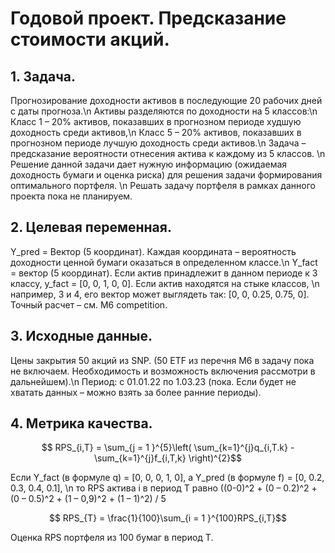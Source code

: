 # Годовой проект. Предсказание стоимости акций.

## 1. Задача.

Прогнозирование доходности активов в последующие 20 рабочих дней с даты прогноза.\n
Активы разделяются по доходности на 5 классов:\n
Класс 1 – 20% активов, показавших в прогнозном периоде худшую доходность среди активов,\n
Класс 5 – 20% активов, показавших в прогнозном периоде лучшую доходность среди активов.\n
Задача – предсказание вероятности отнесения актива к каждому из 5 классов. \n
Решение данной задачи дает нужную информацию (ожидаемая доходность бумаги и оценка риска) для решения задачи формирования оптимального портфеля. \n
Решать задачу портфеля в рамках данного проекта пока не планируем. 

## 2. Целевая переменная.

Y_pred = Вектор (5 координат). Каждая координата – вероятность доходности ценной бумаги оказаться в определенном классе.\n
Y_fact = вектор (5 координат). Если актив принадлежит в данном периоде к 3 классу, y_fact = [0, 0, 1, 0, 0]. Если актив находятся на стыке классов, \n
например, 3 и 4, его вектор может выглядеть так: [0, 0, 0.25, 0.75, 0]. Точный расчет – см. M6 competition.

## 3. Исходные данные.

Цены закрытия 50 акций из SNP. (50 ETF из перечня M6 в задачу пока не включаем. Необходимость и возможность включения рассмотри в дальнейшем).\n
Период: с 01.01.22 по 1.03.23 (пока. Если будет не хватать данных – можно взять за более ранние периоды).

## 4. Метрика качества.

$$ RPS_{i,T} = \sum_{j = 1 }^{5}\left( \sum_{k=1}^{j}q_{i,T.k} -\sum_{k=1}^{j}f_{i,T,k} \right)^{2}$$

Если Y_fact (в формуле q) = [0, 0, 0, 1, 0], а Y_pred (в формуле f) = [0, 0.2, 0.3, 0.4, 0.1], \n
то RPS актива i в период Т равно ((0-0)^2 + (0 – 0.2)^2 + (0 – 0.5)^2 + (1 – 0,9)^2 + (1 – 1)^2) / 5 

$$ RPS_{T} = \frac{1}{100}\sum_{i = 1 }^{100}RPS_{i,T}$$

Оценка RPS портфеля из 100 бумаг в период Т.
